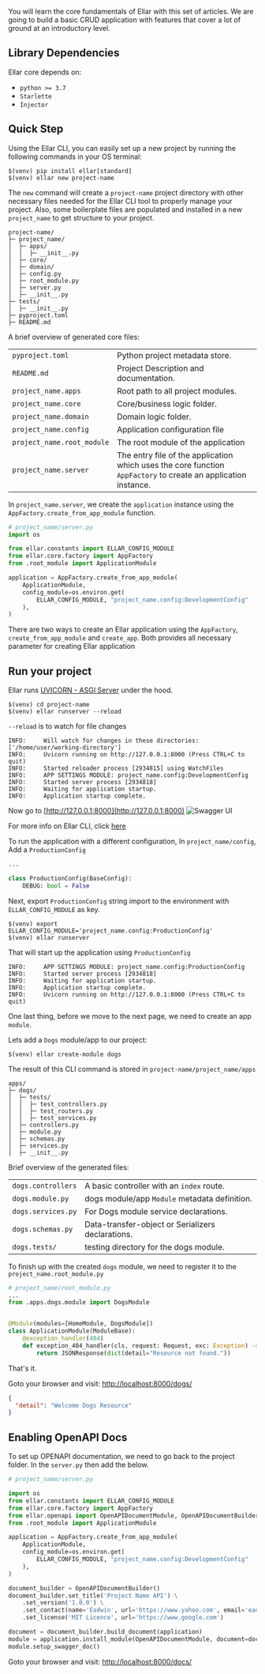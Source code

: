 
You will learn the core fundamentals of Ellar with this set of articles. We are going to build a basic CRUD application
with features that cover a lot of ground at an introductory level.


## Library Dependencies
Ellar core depends on:

- `python >= 3.7`
- `Starlette`
- `Injector`


## Quick Step
Using the Ellar CLI, you can easily set up a new project by running the following commands in your OS terminal:
```shell
$(venv) pip install ellar[standard]
$(venv) ellar new project-name
```

The `new` command will create a `project-name` project directory with other necessary files needed for the Ellar CLI tool to properly manage your project.
Also, some boilerplate files are populated and installed in a new `project_name` to get structure to your project.

```shell
project-name/
├─ project_name/
│  ├─ apps/
│  │  ├─ __init__.py
│  ├─ core/
│  ├─ domain/
│  ├─ config.py
│  ├─ root_module.py
│  ├─ server.py
│  ├─ __init__.py
├─ tests/
│  ├─ __init__.py
├─ pyproject.toml
├─ README.md
```

A brief overview of generated core files:

|                            |                                                                                                                |
|----------------------------|----------------------------------------------------------------------------------------------------------------|
| `pyproject.toml`           | Python project metadata store.                                                                                 |
| `README.md`                | Project Description and documentation.                                                                         |
| `project_name.apps`        | Root path to all project modules.                                                                              |
| `project_name.core`        | Core/business logic folder.                                                                                    |
| `project_name.domain`      | Domain logic folder.                                                                                           |
| `project_name.config`      | Application configuration file                                                                                 |
| `project_name.root_module` | The root module of the application                                                                             |
| `project_name.server`      | The entry file of the application which uses the core function `AppFactory` to create an application instance. |

In `project_name.server`, we create the `application` instance using the `AppFactory.create_from_app_module` function.
```python
# project_name/server.py
import os

from ellar.constants import ELLAR_CONFIG_MODULE
from ellar.core.factory import AppFactory
from .root_module import ApplicationModule

application = AppFactory.create_from_app_module(
    ApplicationModule,
    config_module=os.environ.get(
        ELLAR_CONFIG_MODULE, "project_name.config:DevelopmentConfig"
    ),
)
```

There are two ways to create an Ellar application using the `AppFactory`, `create_from_app_module` and `create_app`.
Both provides all necessary parameter for creating Ellar application

## Run your project
Ellar runs [UVICORN - ASGI Server](https://www.uvicorn.org/) under the hood.

```shell
$(venv) cd project-name
$(venv) ellar runserver --reload
```
`--reload` is to watch for file changes

```shell
INFO:     Will watch for changes in these directories: ['/home/user/working-directory']
INFO:     Uvicorn running on http://127.0.0.1:8000 (Press CTRL+C to quit)
INFO:     Started reloader process [2934815] using WatchFiles
INFO:     APP SETTINGS MODULE: project_name.config:DevelopmentConfig
INFO:     Started server process [2934818]
INFO:     Waiting for application startup.
INFO:     Application startup complete.
```

Now go to [http://127.0.0.1:8000](http://127.0.0.1:8000)
![Swagger UI](../img/ellar_framework.png)

For more info on Ellar CLI, click [here](https://github.com/eadwinCode/ellar-cli)

To run the application with a different configuration,
In `project_name/config`, Add a `ProductionConfig`

```python
...

class ProductionConfig(BaseConfig):
    DEBUG: bool = False
```
Next, export `ProductionConfig` string import to the environment with `ELLAR_CONFIG_MODULE` as key.

```shell
$(venv) export ELLAR_CONFIG_MODULE='project_name.config:ProductionConfig'
$(venv) ellar runserver
```

That will start up the application using `ProductionConfig`
```shell
INFO:     APP SETTINGS MODULE: project_name.config:ProductionConfig
INFO:     Started server process [2934818]
INFO:     Waiting for application startup.
INFO:     Application startup complete.
INFO:     Uvicorn running on http://127.0.0.1:8000 (Press CTRL+C to quit)
```

One last thing, before we move to the next page, we need to create an app `module`.

Lets add a `Dogs` module/app to our project:
```shell
$(venv) ellar create-module dogs
```
The result of this CLI command is stored in `project-name/project_name/apps`
```
apps/
├─ dogs/
│  ├─ tests/
│  │  ├─ test_controllers.py
│  │  ├─ test_routers.py
│  │  ├─ test_services.py
│  ├─ controllers.py
│  ├─ module.py
│  ├─ schemas.py
│  ├─ services.py
│  ├─ __init__.py
```
Brief overview of the generated files:

|                    |                                                   |
|--------------------|---------------------------------------------------|
| `dogs.controllers` | A basic controller with an `index` route.         |
| `dogs.module.py`   | dogs module/app `Module` metadata definition.     |
| `dogs.services.py` | For Dogs module service declarations.             |
| `dogs.schemas.py`  | Data-transfer-object or Serializers declarations. |
| `dogs.tests/`      | testing directory for the dogs module.            |

To finish up with the created `dogs` module, we need to register it to the 
`project_name.root_module.py`

```python
# project_name/root_module.py
...
from .apps.dogs.module import DogsModule


@Module(modules=[HomeModule, DogsModule])
class ApplicationModule(ModuleBase):
    @exception_handler(404)
    def exception_404_handler(cls, request: Request, exc: Exception) -> Response:
        return JSONResponse(dict(detail="Resource not found."))
```
That's it.

Goto your browser and visit: [http://localhost:8000/dogs/](http://localhost:8000/dogs/)
```json
{
  "detail": "Welcome Dogs Resource"
}
```

## Enabling OpenAPI Docs
To set up OPENAPI documentation, we need to go back to the project folder. In the `server.py`
then add the below.
```python
# project_name/server.py

import os
from ellar.constants import ELLAR_CONFIG_MODULE
from ellar.core.factory import AppFactory
from ellar.openapi import OpenAPIDocumentModule, OpenAPIDocumentBuilder
from .root_module import ApplicationModule

application = AppFactory.create_from_app_module(
    ApplicationModule,
    config_module=os.environ.get(
        ELLAR_CONFIG_MODULE, "project_name.config:DevelopmentConfig"
    ),
)

document_builder = OpenAPIDocumentBuilder()
document_builder.set_title('Project Name API') \
    .set_version('1.0.0') \
    .set_contact(name='Eadwin', url='https://www.yahoo.com', email='eadwin@gmail.com') \
    .set_license('MIT Licence', url='https://www.google.com')

document = document_builder.build_document(application)
module = application.install_module(OpenAPIDocumentModule, document=document)
module.setup_swagger_doc()
```

Goto your browser and visit: [http://localhost:8000/docs/](http://localhost:8000/docs)
